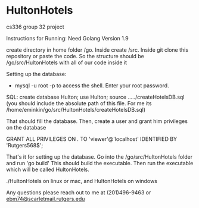 # HultonHotels
cs336 group 32 project

Instructions for Running:
Need Golang Version 1.9

create directory in home folder /go. Inside create /src. Inside git clone this repository or paste the code. So the structure should be /go/src/HultonHotels with all of our code inside it

Setting up the database:
  - mysql -u root -p to access the shell. Enter your root password.
  
  SQL: 
  create database Hulton;
  use Hulton;
  source ...../createHotelsDB.sql   (you should include the absolute path of this file. For me its /home/eminkin/go/src/HultonHotels/createHotelsDB.sql)
  
  That should fill the database. Then, create a user and grant him privileges on the database
  
  GRANT ALL PRIVILEGES ON *.* TO 'viewer'@'localhost' IDENTIFIED BY 'Rutgers568$';
  
  
 That's it for setting up the database.
 Go into the /go/src/HultonHotels folder and run 'go build'
 This should build the executable. Then run the executable which will be called HultonHotels.
 
 ./HultonHotels on linux or mac, and HultonHotels on windows
  
  Any questions please reach out to me at (201)496-9463 or ebm74@scarletmail.rutgers.edu
